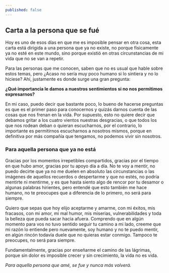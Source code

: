 ```yaml
---
published: false
---
```

## Carta a la persona que se fué
 
Hoy es uno de esos días en que me es imposible pensar en otra cosa, esta carta está dirigida a una persona que ya no existe, no porque físicamente ya no esté en este mundo, sino porque existió en otras circunstancias de mi vida que no se van a repetir.
 
Para las personas que me conocen, saben que no es usual que hable sobre estos temas, pero ¿Acaso no sería muy poco humano si lo sintiera y no lo hiciese? Ahí, justamente es donde surge una gran pregunta:   
 
**¿Qué importancia le damos a nuestros sentimientos si no nos permitimos expresarnos?**
 
En mi caso, puedo decir que bastante poco, lo bueno de hacerse preguntas es que es el primer paso para conocernos y quizás darnos cuenta de las cosas que nos frenan en la vida. Por supuesto, esto no quiere decir que debamos gritar a los cuatro vientos nuestras desgracias, o que todos los que nos rodean deban o quieran escucharnos, por el contrario, lo importante es permitirnos escucharnos a nosotros mismos, porque en definitiva por más compañía que tengamos, no podemos vivir sin nosotros.
 
### Para aquella persona que ya no está
 
Gracias por los momentos irrepetibles compartidos, gracias por el tiempo en que hubo amor, gracias por tu apoyo día a día. No te voy a mentir, no puedo decirte que ya no me duelen en absoluto las circunstancias o las imágenes de aquellos recuerdos o despertarme y que no estés, no podría mentirte ni mentirme, y es que hasta siento algo de rencor por tu desamor o algunas palabras hirientes, pero entendé que esto también me hace humano, no te preocupes que a diferencia de lo primero, no será para siempre.
 
Quiero que sepas que hoy elijo aceptarme y amarme, con mi éxitos, mis fracasos, con mi amor, mi mal humor, mis miserias, vulnerabilidades y toda la belleza que pueda sacar hacia afuera. Comprendo que en algún momento para vos no tuvo sentido seguir tu camino a mi lado, creeme que mi razón lo entiende pero nuevamente, soy humano y no te puedo mentir, en algún rincón todavía duele que no quieras estar conmigo. Tampoco te preocupes, no será para siempre.
 
Fundamentalmente, gracias por enseñarme el camino de las lágrimas, porque sin dolor es imposible crecer y sin crecimiento, la vida no es vida.
 
_Para aquella persona que amé, se fue y nunca más volverá._
